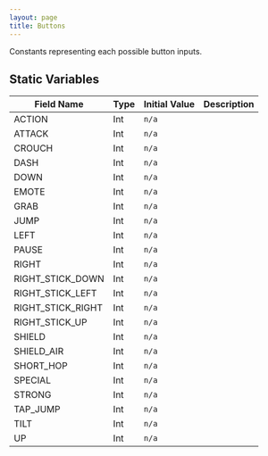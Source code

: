 ```yaml
---
layout: page
title: Buttons
---
```


Constants representing each possible button inputs.

## Static Variables

| Field Name | Type | Initial Value | Description |
| ------------ | ------ | --------------- | ------------- |
| ACTION | Int | `n/a` |  |
| ATTACK | Int | `n/a` |  |
| CROUCH | Int | `n/a` |  |
| DASH | Int | `n/a` |  |
| DOWN | Int | `n/a` |  |
| EMOTE | Int | `n/a` |  |
| GRAB | Int | `n/a` |  |
| JUMP | Int | `n/a` |  |
| LEFT | Int | `n/a` |  |
| PAUSE | Int | `n/a` |  |
| RIGHT | Int | `n/a` |  |
| RIGHT_STICK_DOWN | Int | `n/a` |  |
| RIGHT_STICK_LEFT | Int | `n/a` |  |
| RIGHT_STICK_RIGHT | Int | `n/a` |  |
| RIGHT_STICK_UP | Int | `n/a` |  |
| SHIELD | Int | `n/a` |  |
| SHIELD_AIR | Int | `n/a` |  |
| SHORT_HOP | Int | `n/a` |  |
| SPECIAL | Int | `n/a` |  |
| STRONG | Int | `n/a` |  |
| TAP_JUMP | Int | `n/a` |  |
| TILT | Int | `n/a` |  |
| UP | Int | `n/a` |  |


